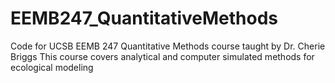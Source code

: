 # EEMB247_QuantitativeMethods
Code for UCSB EEMB 247 Quantitative Methods course taught by Dr. Cherie Briggs
This course covers analytical and computer simulated methods for ecological modeling 
